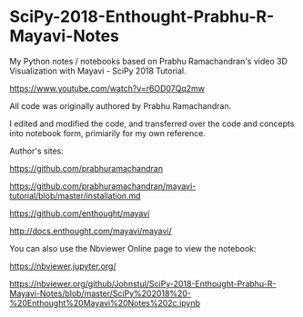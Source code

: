 # SciPy-2018-Enthought-Prabhu-R-Mayavi-Notes

My Python notes / notebooks based on Prabhu Ramachandran's video 3D Visualization with Mayavi - SciPy 2018 Tutorial.

https://www.youtube.com/watch?v=r6OD07Qq2mw

All code was originally authored by Prabhu Ramachandran.

I edited and modified the code, and transferred over the code and concepts into notebook form, primiarily for my own reference.

Author's sites:

https://github.com/prabhuramachandran

https://github.com/prabhuramachandran/mayavi-tutorial/blob/master/installation.md

https://github.com/enthought/mayavi

http://docs.enthought.com/mayavi/mayavi/

You can also use the Nbviewer Online page to view the notebook:

https://nbviewer.jupyter.org/

https://nbviewer.org/github/Johnstul/SciPy-2018-Enthought-Prabhu-R-Mayavi-Notes/blob/master/SciPy%202018%20-%20Enthought%20Mayavi%20Notes%202c.ipynb
